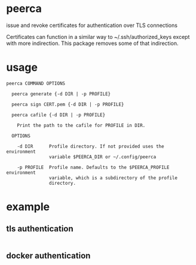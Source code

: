 # peerca

issue and revoke certificates for authentication over TLS connections

Certificates can function in a similar way to ~/.ssh/authorized_keys except with
more indirection. This package removes some of that indirection.

# usage

```
peerca COMMAND OPTIONS

  peerca generate {-d DIR | -p PROFILE}

  peerca sign CERT.pem {-d DIR | -p PROFILE}

  peerca cafile {-d DIR | -p PROFILE}

    Print the path to the cafile for PROFILE in DIR.

  OPTIONS
  
    -d DIR      Profile directory. If not provided uses the environment
                variable $PEERCA_DIR or ~/.config/peerca

    -p PROFILE  Profile name. Defaults to the $PEERCA_PROFILE environment
                variable, which is a subdirectory of the profile
                directory.

```

# example

## tls authentication

``` js
```

## docker authentication

